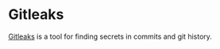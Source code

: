 # Gitleaks

[Gitleaks](https://github.com/gitleaks/gitleaks) is a tool for finding secrets in commits and git history.

